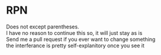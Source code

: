 # RPN
Does not except parentheses.\
I have no reason to continue this so, it will just stay as is\
Send me a pull request if you ever want to change something\
the interferance is pretty self-explanitory once you see it
